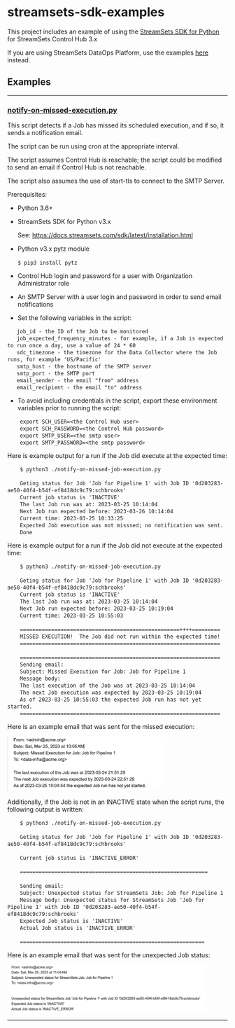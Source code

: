 # streamsets-sdk-examples

This project includes an example of using the [StreamSets SDK for Python](https://docs.streamsets.com/sdk/latest/index.html) for StreamSets Control Hub 3.x

If you are using StreamSets DataOps Platform, use the examples [here](https://github.com/onefoursix/streamsets-dataops-sdk-examples) instead.

## Examples

<hr/>

### [notify-on-missed-execution.py](python/notify-on-missed-execution.py)

This script detects if a Job has missed its scheduled execution, and if so,
it sends a notification email.  

The script can be run using cron at the appropriate interval.

The script assumes Control Hub is reachable; the script could be modified to send an email if Control Hub is not reachable.

The script also assumes the use of start-tls to connect to the SMTP Server.

Prerequisites:

 - Python 3.6+

 - StreamSets SDK for Python v3.x
 
   See: https://docs.streamsets.com/sdk/latest/installation.html

 - Python v3.x pytz module
 
    <code>$ pip3  install pytz</code>

 - Control Hub login and password for a user with Organization Administrator role

 - An SMTP Server with a user login and password in order to send email notifications

 - Set the following variables in the script:
 ````
    job_id - the ID of the Job to be monitored
    job_expected_frequency_minutes - for example, if a Job is expected to run once a day, use a value of 24 * 60
    sdc_timezone - the timezone for the Data Collector where the Job runs, for example 'US/Pacific'
    smtp_host - the hostname of the SMTP server
    smtp_port - the SMTP port
    email_sender - the email "from" address
    email_recipient - the email "to" address
````

 - To avoid including credentials in the script, export these environment variables
   prior to running the script:
````
    export SCH_USER=<the Control Hub user>
    export SCH_PASSWORD=<the Control Hub password>
    export SMTP_USER=<the smtp user>
    export SMTP_PASSWORD=<the smtp password>
````

Here is example output for a run if the Job did execute at the expected time:

````
    $ python3 ./notify-on-missed-job-execution.py

    Geting status for Job 'Job for Pipeline 1' with Job ID '0d203283-ae50-40f4-b54f-ef8418dc9c79:schbrooks'
    Current job status is 'INACTIVE'
    The last Job run was at: 2023-03-25 10:14:04
    Next Job run expected before: 2023-03-26 10:14:04
    Current time: 2023-03-25 10:33:25
    Expected Job execution was not misssed; no notification was sent.
    Done
````

Here is example output for a run if the Job did not execute at the expected time:
````
    $ python3 ./notify-on-missed-job-execution.py

    Geting status for Job 'Job for Pipeline 1' with Job ID '0d203283-ae50-40f4-b54f-ef8418dc9c79:schbrooks'
    Current job status is 'INACTIVE'
    The last Job run was at: 2023-03-25 10:14:04
    Next Job run expected before: 2023-03-25 10:19:04
    Current time: 2023-03-25 10:55:03

    ===================================================++++=========
    MISSED EXECUTION!  The Job did not run within the expected time!
    ================================================================

    ================================================================
    Sending email:
    Subject: Missed Execution for Job: Job for Pipeline 1
    Message body:
    The last execution of the Job was at 2023-03-25 10:14:04
    The next Job execution was expected by 2023-03-25 10:19:04
    As of 2023-03-25 10:55:03 the expected Job run has not yet started.
    ================================================================
````

Here is an example email that was sent for the missed execution:

<img src="images/missed-execution-email.png" alt="missed execution email" width="70%">


Additionally, if the Job is not in an INACTIVE state when the script runs, the following output is written:
````
    $ python3 ./notify-on-missed-job-execution.py

    Geting status for Job 'Job for Pipeline 1' with Job ID '0d203283-ae50-40f4-b54f-ef8418dc9c79:schbrooks'

    Current job status is 'INACTIVE_ERROR'

    ============================================================

    Sending email:
    Subject: Unexpected status for StreamSets Job: Job for Pipeline 1
    Message body: Unexpected status for StreamSets Job 'Job for Pipeline 1' with Job ID '0d203283-ae50-40f4-b54f-ef8418dc9c79:schbrooks'
    Expected Job status is 'INACTIVE'
    Actual Job status is 'INACTIVE_ERROR'

    ===========================================================
````
Here is an example email that was sent for the unexpected Job status:

<img src="images/unexpected-status-email.png" alt="unexpected status email" width="90%">



<hr/>

